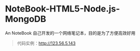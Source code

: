 # NoteBook-HTML5-Node.js-MongoDB
An NoteBook 
自己开发的一个网络笔记本，目的是为了方便高效好用 
>
>代码实例：http://123.56.5.143

